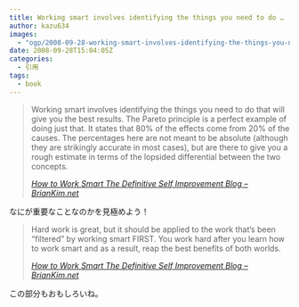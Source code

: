 ```yaml
---
title: Working smart involves identifying the things you need to do …
author: kazu634
images:
  - "ogp/2008-09-28-working-smart-involves-identifying-the-things-you-need-to-do.webp"
date: 2008-09-28T15:04:05Z
categories:
  - 引用
tags:
  - book
---
```

<div class="section">
<blockquote title="How to Work Smart  The Definitive Self Improvement Blog - BrianKim.net" cite="http://briankim.net/blog/2008/09/how-to-work-smart/">
<p>
      Working smart involves identifying the things you need to do that will give you the best results. The Pareto principle is a perfect example of doing just that. It states that 80% of the effects come from 20% of the causes. The percentages here are not meant to be absolute (although they are strikingly accurate in most cases), but are there to give you a rough estimate in terms of the lopsided differential between the two concepts.
</p>

<p>
<cite><a href="http://briankim.net/blog/2008/09/how-to-work-smart/" onclick="__gaTracker('send', 'event', 'outbound-article', 'http://briankim.net/blog/2008/09/how-to-work-smart/', 'How to Work Smart  The Definitive Self Improvement Blog &#8211; BrianKim.net');" target="_blank">How to Work Smart The Definitive Self Improvement Blog &#8211; BrianKim.net</a></cite>
</p>
</blockquote>

<p>
    なにが重要なことなのかを見極めよう！
</p>

<blockquote title="How to Work Smart  The Definitive Self Improvement Blog - BrianKim.net" cite="http://briankim.net/blog/2008/09/how-to-work-smart/">
<p>
      Hard work is great, but it should be applied to the work that’s been “filtered” by working smart FIRST. You work hard after you learn how to work smart and as a result, reap the best benefits of both worlds.
</p>

<p>
<cite><a href="http://briankim.net/blog/2008/09/how-to-work-smart/" onclick="__gaTracker('send', 'event', 'outbound-article', 'http://briankim.net/blog/2008/09/how-to-work-smart/', 'How to Work Smart  The Definitive Self Improvement Blog &#8211; BrianKim.net');" target="_blank">How to Work Smart The Definitive Self Improvement Blog &#8211; BrianKim.net</a></cite>
</p>
</blockquote>

<p>
    この部分もおもしろいね。
</p>
</div>
